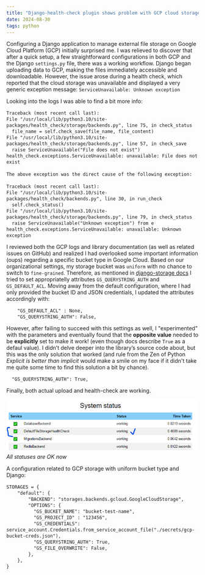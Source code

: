 ```yaml
---
title: "Django-health-check plugin shows problem with GCP cloud storage with django-storage"
date: 2024-08-30
tags: python
---
```


Configuring a Django application to manage external file storage on Google Cloud Platform (GCP) initially surprised me. I was relieved to discover that after a quick setup, a few straightforward configurations in both GCP and the Django `settings.py` file, there was a working workflow. Django began uploading data to GCP, making the files immediately accessible and downloadable. However, the issue arose during a health check, which reported that the cloud storage was unavailable and displayed a very generic exception message:  ```ServiceUnavailable: Unknown exception```

Looking into the logs I was able to find a bit more info:

```
Traceback (most recent call last):
File "/usr/local/lib/python3.10/site-packages/health_check/storage/backends.py", line 75, in check_status
  file_name = self.check_save(file_name, file_content)
File "/usr/local/lib/python3.10/site-packages/health_check/storage/backends.py", line 57, in check_save
  raise ServiceUnavailable("File does not exist")
health_check.exceptions.ServiceUnavailable: unavailable: File does not exist

The above exception was the direct cause of the following exception:

Traceback (most recent call last):
File "/usr/local/lib/python3.10/site-packages/health_check/backends.py", line 30, in run_check
  self.check_status()
File "/usr/local/lib/python3.10/site-packages/health_check/storage/backends.py", line 79, in check_status
  raise ServiceUnavailable("Unknown exception") from e
health_check.exceptions.ServiceUnavailable: unavailable: Unknown exception
```


I reviewed both the GCP logs and library documentation (as well as related issues on GitHub) and realized I had overlooked some important information (oups) regarding a specific bucket type in Google Cloud. Based on our organizational settings, my storage bucket was `uniform` with no chance to switch to `fine-grained`. Therefore, as mentioned in [django-storage docs](https://django-storages.readthedocs.io/en/latest/backends/gcloud.html) I tried to set appropriatelly attributes `GS_QUERYSTRING_AUTH` and `GS_DEFAULT_ACL`. Moving away from the default configuration, where I had only provided the bucket ID and JSON credentials, I updated the attributes accordingly with:

```
    "GS_DEFAULT_ACL" : None,
    "GS_QUERYSTRING_AUTH": False,
```

However, after failing to succeed with this settings as well, I "experimented" with the parameters and eventually found that the __opposite value__ needed to be __explicitly__ set to make it work! (even though docs describe `True` as a defaul value). I didn’t delve deeper into the library’s source code about, but this was the only solution that worked (and rule from the Zen of Python _Explicit is better than implicit_ would make a smile on my face if it didn't take me quite some time to find this solution a bit by chance).

```
  "GS_QUERYSTRING_AUTH": True,
```
Finally, both actual upload and health-check are working.

![Screenshot](/assets/images/2024-08-30-Django-storage-status-OK.png) *All statuses are OK now*

A configuration related to GCP storage with uniform bucket type and Django:

```
STORAGES = {
    "default": {
        "BACKEND": "storages.backends.gcloud.GoogleCloudStorage",
        "OPTIONS": {
          "GS_BUCKET_NAME": "bucket-test-name",
          "GS_PROJECT_ID" : "123456",
          "GS_CREDENTIALS": service_account.Credentials.from_service_account_file("./secrets/gcp-bucket-creds.json"),
          "GS_QUERYSTRING_AUTH": True,
          "GS_FILE_OVERWRITE": False,
        },
    },
}
```
